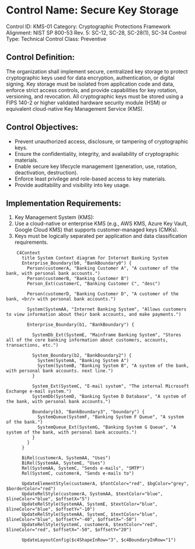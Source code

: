 # Control Name: Secure Key Storage
Control ID: KMS-01
Category: Cryptographic Protections
Framework Alignment: NIST SP 800-53 Rev. 5: SC-12, SC-28, SC-28(1), SC-34
Control Type: Technical
Control Class: Preventive

## Control Definition:
The organization shall implement secure, centralized key storage to protect cryptographic keys used for data encryption, authentication, or digital signing. Key storage must be isolated from application code and data, enforce strict access controls, and provide capabilities for key rotation, versioning, and revocation. All cryptographic keys must be stored using a FIPS 140-2 or higher validated hardware security module (HSM) or equivalent cloud-native Key Management Service (KMS).

## Control Objectives:
- Prevent unauthorized access, disclosure, or tampering of cryptographic keys.
- Ensure the confidentiality, integrity, and availability of cryptographic materials.
- Enable secure key lifecycle management (generation, use, rotation, deactivation, destruction).
- Enforce least privilege and role-based access to key materials.
- Provide auditability and visibility into key usage.

## Implementation Requirements:
1. Key Management System (KMS):
2. Use a cloud-native or enterprise KMS (e.g., AWS KMS, Azure Key Vault, Google Cloud KMS) that supports customer-managed keys (CMKs).
3. Keys must be logically separated per application and data classification requirements.


```mermaid
    C4Context
      title System Context diagram for Internet Banking System
      Enterprise_Boundary(b0, "BankBoundary0") {
        Person(customerA, "Banking Customer A", "A customer of the bank, with personal bank accounts.")
        Person(customerB, "Banking Customer B")
        Person_Ext(customerC, "Banking Customer C", "desc")

        Person(customerD, "Banking Customer D", "A customer of the bank, <br/> with personal bank accounts.")

        System(SystemAA, "Internet Banking System", "Allows customers to view information about their bank accounts, and make payments.")

        Enterprise_Boundary(b1, "BankBoundary") {

          SystemDb_Ext(SystemE, "Mainframe Banking System", "Stores all of the core banking information about customers, accounts, transactions, etc.")

          System_Boundary(b2, "BankBoundary2") {
            System(SystemA, "Banking System A")
            System(SystemB, "Banking System B", "A system of the bank, with personal bank accounts. next line.")
          }

          System_Ext(SystemC, "E-mail system", "The internal Microsoft Exchange e-mail system.")
          SystemDb(SystemD, "Banking System D Database", "A system of the bank, with personal bank accounts.")

          Boundary(b3, "BankBoundary3", "boundary") {
            SystemQueue(SystemF, "Banking System F Queue", "A system of the bank.")
            SystemQueue_Ext(SystemG, "Banking System G Queue", "A system of the bank, with personal bank accounts.")
          }
        }
      }

      BiRel(customerA, SystemAA, "Uses")
      BiRel(SystemAA, SystemE, "Uses")
      Rel(SystemAA, SystemC, "Sends e-mails", "SMTP")
      Rel(SystemC, customerA, "Sends e-mails to")

      UpdateElementStyle(customerA, $fontColor="red", $bgColor="grey", $borderColor="red")
      UpdateRelStyle(customerA, SystemAA, $textColor="blue", $lineColor="blue", $offsetX="5")
      UpdateRelStyle(SystemAA, SystemE, $textColor="blue", $lineColor="blue", $offsetY="-10")
      UpdateRelStyle(SystemAA, SystemC, $textColor="blue", $lineColor="blue", $offsetY="-40", $offsetX="-50")
      UpdateRelStyle(SystemC, customerA, $textColor="red", $lineColor="red", $offsetX="-50", $offsetY="20")

      UpdateLayoutConfig($c4ShapeInRow="3", $c4BoundaryInRow="1")


```
